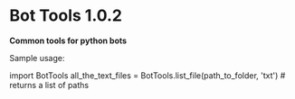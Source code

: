 Bot Tools 1.0.2
=======

**Common tools for python bots**

Sample usage:

import BotTools
all_the_text_files = BotTools.list_file(path_to_folder, 'txt')  # returns a list of paths
